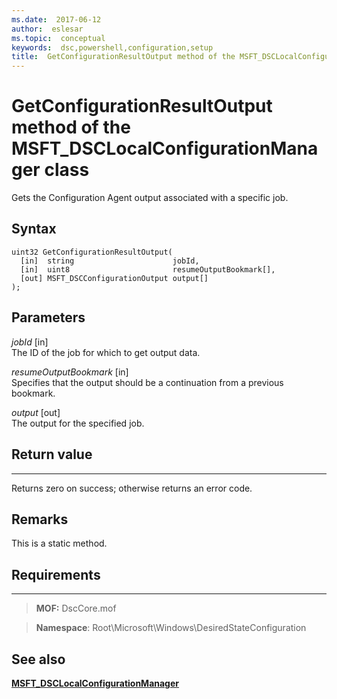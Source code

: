 ```yaml
---
ms.date:  2017-06-12
author:  eslesar
ms.topic:  conceptual
keywords:  dsc,powershell,configuration,setup
title:  GetConfigurationResultOutput method of the MSFT_DSCLocalConfigurationManager class
---
```


# GetConfigurationResultOutput method of the MSFT_DSCLocalConfigurationManager class

Gets the Configuration Agent output associated with a specific job.

Syntax
------

```mof
uint32 GetConfigurationResultOutput(
  [in]  string                      jobId,
  [in]  uint8                       resumeOutputBookmark[],
  [out] MSFT_DSCConfigurationOutput output[]
);
```

Parameters
----------

*jobId* \[in\]  
The ID of the job for which to get output data.

*resumeOutputBookmark* \[in\]  
Specifies that the output should be a continuation from a previous bookmark.

*output* \[out\]  
The output for the specified job.

## Return value
------------

Returns zero on success; otherwise returns an error code.

## Remarks

This is a static method.

## Requirements
------------
>**MOF:** DscCore.mof

>**Namespace**: Root\Microsoft\Windows\DesiredStateConfiguration


## See also


[**MSFT_DSCLocalConfigurationManager**](msft-dsclocalconfigurationmanager.md)

 

 



